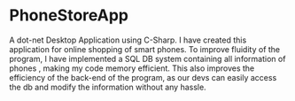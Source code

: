 # PhoneStoreApp
A dot-net Desktop Application using C-Sharp.
I have created this application for online shopping of smart phones.
To improve fluidity of the program, I have implemented a SQL DB system containing all information of phones , making my code memory efficient. 
This also improves the efficiency of the back-end of the program, as our devs can easily access the db and modify the information without any hassle.

